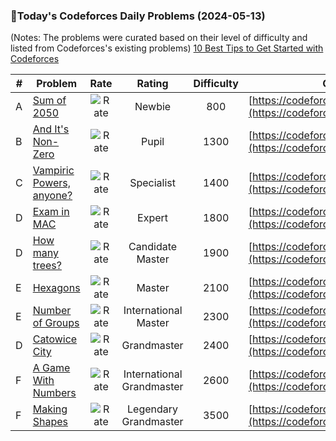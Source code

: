 ### 🌟Today's Codeforces Daily Problems (2024-05-13)
(Notes: The problems were curated based on their level of difficulty and listed from Codeforces's existing problems)
[10 Best Tips to Get Started with Codeforces](https://github.com/ika9810/Codeforces-Daily-Problems/blob/main/10%20Best%20Tips%20to%20Get%20Started%20with%20Codeforces.md)

| # | Problem | Rate| Rating | Difficulty | Contest |
|---| ----- | :--------: | :----------: | :----------: | ---------- |
|A|[Sum of 2050](https://codeforces.com/contest/1517/problem/A)|![Rate](https://img.shields.io/badge/Newbie-800-lightgrey)|Newbie|800|[https://codeforces.com/contest/1517](https://codeforces.com/contest/1517)|
|B|[And It's Non-Zero](https://codeforces.com/contest/1615/problem/B)|![Rate](https://img.shields.io/badge/Pupil-1300-brightgreen)|Pupil|1300|[https://codeforces.com/contest/1615](https://codeforces.com/contest/1615)|
|C|[Vampiric Powers, anyone?](https://codeforces.com/contest/1847/problem/C)|![Rate](https://img.shields.io/badge/Specialist-1400-9cf)|Specialist|1400|[https://codeforces.com/contest/1847](https://codeforces.com/contest/1847)|
|D|[Exam in MAC](https://codeforces.com/contest/1935/problem/D)|![Rate](https://img.shields.io/badge/Expert-1800-blue)|Expert|1800|[https://codeforces.com/contest/1935](https://codeforces.com/contest/1935)|
|D|[How many trees?](https://codeforces.com/contest/9/problem/D)|![Rate](https://img.shields.io/badge/Candidate%20Master-1900-blueviolet)|Candidate Master|1900|[https://codeforces.com/contest/9](https://codeforces.com/contest/9)|
|E|[Hexagons](https://codeforces.com/contest/615/problem/E)|![Rate](https://img.shields.io/badge/Master-2100-orange)|Master|2100|[https://codeforces.com/contest/615](https://codeforces.com/contest/615)|
|E|[Number of Groups](https://codeforces.com/contest/1691/problem/E)|![Rate](https://img.shields.io/badge/International%20Master-2300-orange)|International Master|2300|[https://codeforces.com/contest/1691](https://codeforces.com/contest/1691)|
|D|[Catowice City](https://codeforces.com/contest/1239/problem/D)|![Rate](https://img.shields.io/badge/Grandmaster-2400-red)|Grandmaster|2400|[https://codeforces.com/contest/1239](https://codeforces.com/contest/1239)|
|F|[A Game With Numbers](https://codeforces.com/contest/919/problem/F)|![Rate](https://img.shields.io/badge/International%20Grandmaster-2600-red)|International Grandmaster|2600|[https://codeforces.com/contest/919](https://codeforces.com/contest/919)|
|F|[Making Shapes](https://codeforces.com/contest/1290/problem/F)|![Rate](https://img.shields.io/badge/Legendary%20Grandmaster-3500-red)|Legendary Grandmaster|3500|[https://codeforces.com/contest/1290](https://codeforces.com/contest/1290)|
